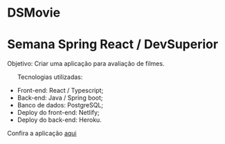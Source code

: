 # DSMovie
<h1>Semana Spring React / DevSuperior</h1>

<p>Objetivo: Criar uma aplicação para avaliação de filmes.</p> 
<ul>
 <p>Tecnologias utilizadas:</p>
  <li>Front-end: React / Typescript;</li>
  <li>Back-end: Java / Spring boot;</li>
  <li>Banco de dados: PostgreSQL;</li>
  <li>Deploy do front-end: Netlify;</li>
  <li>Deploy do back-end: Heroku.</li>
</ul>

<p>Confira a aplicação <a href="https://kdsmovie.netlify.app/" target="_blank">aqui</p>
